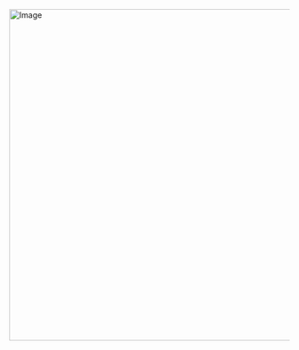 <img width="597" alt="Image" src="https://github.com/user-attachments/assets/489cddaa-d6c5-4f52-bbe1-b5b5b50ad66c" />
